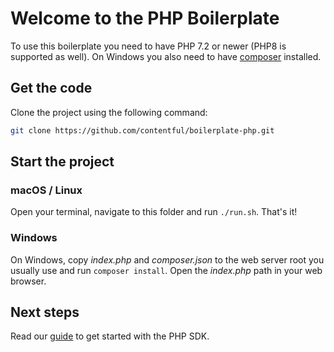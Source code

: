 # Welcome to the PHP Boilerplate

To use this boilerplate you need to have PHP 7.2 or newer (PHP8 is supported as well). On Windows you also need to have [composer](https://getcomposer.org) installed.

## Get the code

Clone the project using the following command:

``` bash
git clone https://github.com/contentful/boilerplate-php.git
```

## Start the project

### macOS / Linux

Open your terminal, navigate to this folder and run `./run.sh`. That's it!

### Windows

On Windows, copy *index.php* and *composer.json* to the web server root you usually use and run `composer install`. Open the *index.php* path in your web browser.

## Next steps

Read our [guide](https://www.contentful.com/developers/docs/php/tutorials/getting-started-with-contentful-and-php/) to get started with the PHP SDK.
